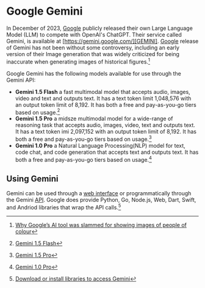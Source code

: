 # Google Gemini
In December of 2023, [Google][GOOG] publicly released their own Large Language Model (LLM)
to compete with OpenAI's ChatGPT. Their service called Gemini, is available at 
[https://gemini.google.com/][GEMINI]. [Google][GOOG] release of Gemini has not been 
without some controversy, including an early version of their Image generation that was 
widely criticized for being inaccurate when generating images of historical figures.[^GEMINI_PEOPLE]

Google Gemini has the following models available for use through the Gemini API:

- **Gemini 1.5 Flash** a fast multimodal model that accepts audio, images, video and text and
  outputs text. It has a text token limit 1,048,576 with an output token limit of 8,192. It has 
  both a free and pay-as-you-go tiers based on usage.[^1.5FLASH]
- **Gemini 1.5 Pro** a midsze multimodal model for a wide-range of reasoning task that accepts
  audio, images, video, text and outputs text. It has a text token imi 2,097,152 with an output 
  token limit of 8,192. It has both a free and pay-as-you-go tiers based on usage.[^1.5PRO]
- **Gemini 1.0 Pro** a Natural Language Processing(NLP) model for text, code chat, and code
  generation that accepts text and outputs text.  It has both a free and pay-as-you-go tiers 
  based on usage.[^1.0PRO]

## Using Gemini
Gemini can be used through a [web interface][GEMINI] or programmatically through the Gemini 
[API](https://ai.google.dev/gemini-api). Google does provide Python, Go, Node.js, Web, Dart, 
Swift, and Andriod libraries that wrap the API calls.[^LANG_LIBS]

[^GEMINI_PEOPLE]: [Why Google’s AI tool was slammed for showing images of people of colour](https://www.aljazeera.com/news/2024/3/9/why-google-gemini-wont-show-you-white-people)
[^1.5FLASH]: [Gemini 1.5 Flash](https://ai.google.dev/gemini-api/docs/models/gemini#gemini-1.5-flash)
[^1.5PRO]: [Gemini 1.5 Pro](https://ai.google.dev/gemini-api/docs/models/gemini#gemini-1.5-pro)
[^1.0PRO]: [Gemini 1.0 Pro](https://ai.google.dev/gemini-api/docs/models/gemini#gemini-1.5-pro)
[^LANG_LIBS]: [Download or install libraries to access Gemini](https://ai.google.dev/gemini-api/docs/downloads)

[GEMINI]: https://gemini.google.com/
[GOOG]: https://www.google.com/
